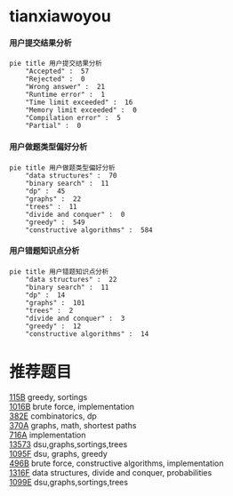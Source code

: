 # tianxiawoyou

<!-- tabs:start -->



#### **用户提交结果分析**

```mermaid
pie title 用户提交结果分析
    "Accepted" :  57
    "Rejected" :  0
    "Wrong answer" :  21
    "Runtime error" :  1
    "Time limit exceeded" :  16
    "Memory limit exceeded" :  0
    "Compilation error" :  5
    "Partial" :  0
```

#### **用户做题类型偏好分析**

```mermaid
pie title 用户做题类型偏好分析
    "data structures" :  70
    "binary search" :  11
    "dp" :  45
    "graphs" :  22
    "trees" :  11
    "divide and conquer" :  0
    "greedy" :  549
    "constructive algorithms" :  584
```
#### **用户错题知识点分析**

```mermaid
pie title 用户错题知识点分析
    "data structures" :  22
    "binary search" :  11
    "dp" :  14
    "graphs" :  101
    "trees" :  2
    "divide and conquer" :  3
    "greedy" :  12
    "constructive algorithms" :  14
```



<!-- tabs:end -->
# 推荐题目
[115B](https://codeforces.com/contest/115/problem/B)		greedy,
                        sortings		  
[1016B](https://codeforces.com/contest/1016/problem/B)		brute force,
                        implementation		  
[382E](https://codeforces.com/contest/382/problem/E)		combinatorics,
                        dp		  
[370A](https://codeforces.com/contest/370/problem/A)		graphs,
                        math,
                        shortest paths		  
[716A](https://codeforces.com/contest/716/problem/A)		implementation		  
[13573](https://codeforces.com/contest/1357/problem/3)		dsu,graphs,sortings,trees		  
[1095F](https://codeforces.com/contest/1095/problem/F)		dsu,
                        graphs,
                        greedy		  
[496B](https://codeforces.com/contest/496/problem/B)		brute force,
                        constructive algorithms,
                        implementation		  
[1316F](https://codeforces.com/contest/1316/problem/F)		data structures,
                        divide and conquer,
                        probabilities		  
[1099E](https://codeforces.com/contest/1099/problem/E)		dsu,graphs,sortings,trees		  
